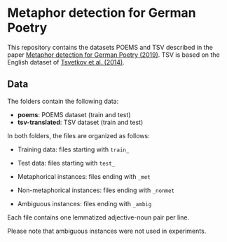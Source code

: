 # Metaphor detection for German Poetry

This repository contains the datasets POEMS and TSV described in the paper [Metaphor detection for German Poetry (2019)](https://2019.konvens.org/proceedings).
TSV is based on the English dataset of [Tsvetkov et al. (2014)](https://www.aclweb.org/anthology/P14-1024.pdf).

## Data 

The folders contain the following data:

- **poems**: POEMS dataset (train and test)
- **tsv-translated**: TSV dataset (train and test)

In both folders, the files are organized as follows:

- Training data: files starting with `train_`
- Test data: files starting with `test_`

- Metaphorical instances: files ending with `_met`
- Non-metaphorical instances: files ending with `_nonmet`
- Ambiguous instances: files ending with `_ambig` 

Each file contains one lemmatized adjective-noun pair per line.

Please note that ambiguous instances were not used in experiments.
